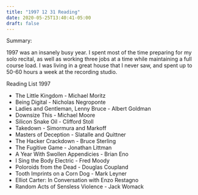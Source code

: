 ```yaml
---
title: "1997 12 31 Reading"
date: 2020-05-25T13:40:41-05:00
draft: false
---
```


Summary:

1997 was an insanely busy year. I spent most of the time preparing for my solo recital, as well as working three jobs at a time while maintaining a full course load. I was living in a great house that I never saw, and spent up to 50-60 hours a week at the recording studio.



Reading List 1997

* The Little Kingdom - Michael Moritz
* Being Digital - Nicholas Negroponte
* Ladies and Gentleman, Lenny Bruce - Albert Goldman
* Downsize This - Michael Moore
* Silicon Snake Oil - Clifford Stoll
* Takedown - Simormura and Markoff
* Masters of Deception - Slatalle and Quittner
* The Hacker Crackdown - Bruce Sterling
* The Fugitive Game - Jonathan Littman
* A Year With Swollen Appendicies - Brian Eno
* I Sing the Body Electric - Fred Moody
* Poloroids from the Dead - Douglas Coupland
* Tooth Imprints on a Corn Dog - Mark Leyner
* Elliot Carter: In Conversation with Enzo Restagno
* Random Acts of Sensless Violence - Jack Womack
